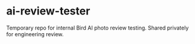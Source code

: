 # ai-review-tester
Temporary repo for internal Bird AI photo review testing.
Shared privately for engineering review.
